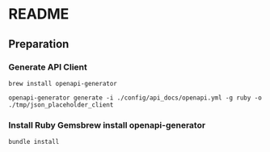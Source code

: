 # README

## Preparation
### Generate API Client
```
brew install openapi-generator
```

```
openapi-generator generate -i ./config/api_docs/openapi.yml -g ruby -o ./tmp/json_placeholder_client
```

### Install Ruby Gemsbrew install openapi-generator
```
bundle install
```